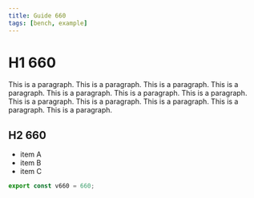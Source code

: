 ```yaml
---
title: Guide 660
tags: [bench, example]
---
```


# H1 660

This is a paragraph. This is a paragraph. This is a paragraph. This is a paragraph. This is a paragraph. This is a paragraph. This is a paragraph. This is a paragraph. This is a paragraph. This is a paragraph. This is a paragraph. This is a paragraph. 

## H2 660

- item A
- item B
- item C

```ts
export const v660 = 660;
```